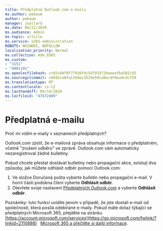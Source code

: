 ```yaml
---
title: Předplatná Outlook.com e-mailu
ms.author: pebaum
author: pebaum
manager: joallard
ms.date: 04/21/2020
ms.audience: Admin
ms.topic: article
ms.service: o365-administration
ROBOTS: NOINDEX, NOFOLLOW
localization_priority: Normal
ms.collection: Adm_O365
ms.custom:
- "3151"
- "9001191"
ms.openlocfilehash: cc65c04f0f77936fdc5d7919729aeeafba502c92
ms.sourcegitcommit: c6692ce0fa1358ec3529e59ca0ecdfdea4cdc759
ms.translationtype: MT
ms.contentlocale: cs-CZ
ms.lasthandoff: 09/14/2020
ms.locfileid: "47672409"
---
```

# <a name="email-subscriptions"></a>Předplatná e-mailu

Proč mi vidím e-maily v seznamech předplatných?

Outlook.com zjistil, že e-mailová zpráva obsahuje informace o předplatném, včetně "zrušení odběru" ve zprávě. Outlook.com vám automaticky nezaregistroval žádné bulletiny.

Pokud chcete přestat dostávat bulletiny nebo propagační akce, existují dva způsoby, jak můžete odhlásit odběr pomocí Outlook.com:
1. Ve složce Doručená pošta vyberte bulletin nebo propagační e-mail. V horní části podokna čtení vyberte **Odhlásit odběr**.
2. Otevřete svoje nastavení [Předplatných Outlook.com](https://go.microsoft.com/fwlink/?linkid=2110887) a vyberte **Odhlásit odběr**.

Poznámky: tuto funkci uvidíte jenom v případě, že jste dostali e-mail od společnosti, která posílá odebírané e-maily.
Pokud máte dotaz týkající se předplatných Microsoft 365, přejděte na stránku [https://account.microsoft.com/services](https://go.microsoft.com/fwlink/?linkid=2110888)   [Microsoft 365 a přečtěte si další informace](https://products.office.com/compare-all-microsoft-office-products?tab=1&WT.mc_id=PROD_OL-Web_Support_O365NewValue_Upgrade).
  